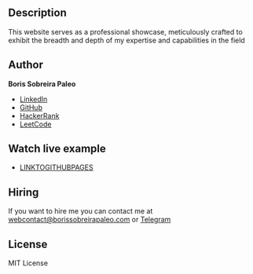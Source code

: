 ## Description

This website serves as a professional showcase, meticulously crafted to exhibit the breadth and depth of my expertise and capabilities in the field

## Author
**Boris Sobreira Paleo**

* [LinkedIn](https://www.linkedin.com/in/borissobreirapaleo)
* [GitHub](https://github.com/BorisSobreiraPaleo)
* [HackerRank](https://www.hackerrank.com/profile/borissobreira)
* [LeetCode](https://leetcode.com/BorisSobreiraPaleo)

## Watch live example
- [LINKTOGITHUBPAGES](LINKTOGITHUBPAGES)

## Hiring
If you want to hire me you can contact me at webcontact@borissobreirapaleo.com or [Telegram](https://t.me/SevenSie7e)


## License
MIT License
